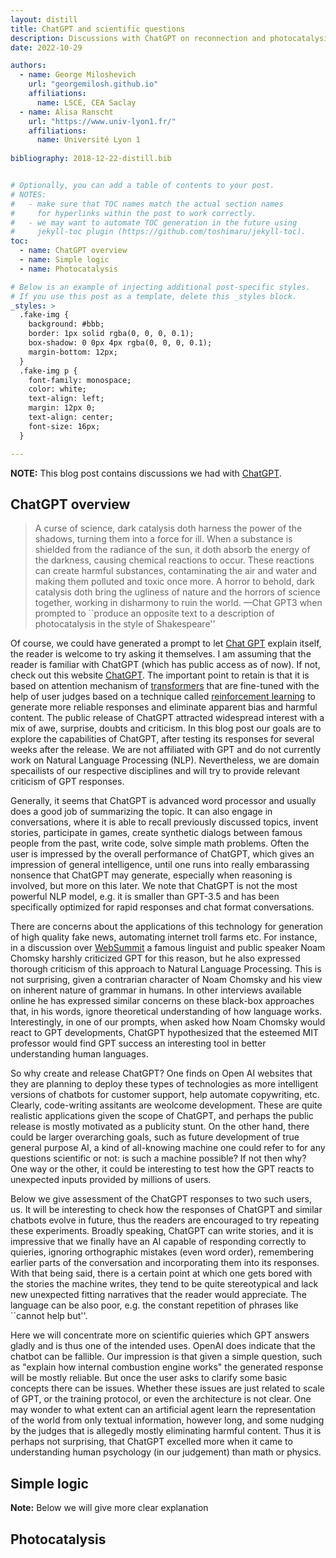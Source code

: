 ```yaml
---
layout: distill
title: ChatGPT and scientific questions
description: Discussions with ChatGPT on reconnection and photocatalysis
date: 2022-10-29

authors:
  - name: George Miloshevich
    url: "georgemilosh.github.io"
    affiliations:
      name: LSCE, CEA Saclay
  - name: Alisa Ranscht
    url: "https://www.univ-lyon1.fr/"
    affiliations:
      name: Université Lyon 1
      
bibliography: 2018-12-22-distill.bib


# Optionally, you can add a table of contents to your post.
# NOTES:
#   - make sure that TOC names match the actual section names
#     for hyperlinks within the post to work correctly.
#   - we may want to automate TOC generation in the future using
#     jekyll-toc plugin (https://github.com/toshimaru/jekyll-toc).
toc:
  - name: ChatGPT overview
  - name: Simple logic
  - name: Photocatalysis

# Below is an example of injecting additional post-specific styles.
# If you use this post as a template, delete this _styles block.
_styles: >
  .fake-img {
    background: #bbb;
    border: 1px solid rgba(0, 0, 0, 0.1);
    box-shadow: 0 0px 4px rgba(0, 0, 0, 0.1);
    margin-bottom: 12px;
  }
  .fake-img p {
    font-family: monospace;
    color: white;
    text-align: left;
    margin: 12px 0;
    text-align: center;
    font-size: 16px;
  }

---
```


**NOTE:**
This blog post contains discussions we had with [ChatGPT](https://chat.openai.com/).

## ChatGPT overview

<blockquote>
    A curse of science, dark catalysis doth harness the power of the shadows, turning them into a force for ill. When a substance is shielded from the radiance of the sun, it doth absorb the energy of the darkness, causing chemical reactions to occur. These reactions can create harmful substances, contaminating the air and water and making them polluted and toxic once more. A horror to behold, dark catalysis doth bring the ugliness of nature and the horrors of science together, working in disharmony to ruin the world.
    —Chat GPT3 when prompted to ``produce an opposite text to a description of photocatalysis in the style of Shakespeare''
</blockquote>
 
Of course, we could have generated a prompt to let [Chat GPT](https://en.wikipedia.org/wiki/ChatGPT) explain itself, the reader is welcome to try asking it themselves. I am assuming that the reader is familiar with ChatGPT (which has public access as of now). If not, check out this website [ChatGPT](https://openai.com/blog/chatgpt/). The important point to retain is that <d-cite key="ouyang2022training"></d-cite> it is based on attention mechanism of [transformers](https://towardsdatascience.com/transformers-89034557de14) that are fine-tuned with the help of user judges based on a technique called [reinforcement learning](https://en.wikipedia.org/wiki/Reinforcement_learning) to generate more reliable responses and eliminate apparent bias and harmful content. The public release of ChatGPT attracted widespread interest with a mix of awe, surprise, doubts and criticism. In this blog post our goals are to explore the capabilities of ChatGPT, after testing its responses for several weeks after the release. We are not affiliated with GPT and do not currently work on Natural Language Processing (NLP). Nevertheless, we are domain specailists of our respective disciplines and will try to provide relevant criticism of GPT responses.

Generally, it seems that ChatGPT is advanced word processor and usually does a good job of summarizing the topic. It can also engage in conversations, where it is able to recall previously discussed topics, invent stories, participate in games, create synthetic dialogs between famous people from the past, write code, solve simple math problems. Often the user is impressed by the overall performance of ChatGPT, which gives an impression of general intelligence, until one runs into really embarassing nonsence that ChatGPT may generate, especially when reasoning is involved, but more on this later. We note that ChatGPT is not the most powerful NLP model, e.g. it is smaller than GPT-3.5 and has been specifically optimized for rapid responses and chat format conversations. 

There are concerns about the applications of this technology for generation of high quality fake news, automating internet troll farms etc. For instance, in a discussion over [WebSummit](https://youtu.be/PBdZi_JtV4c) a famous linguist and public speaker Noam Chomsky harshly criticized GPT for this reason, but he also expressed thorough criticism of this approach to Natural Language Processing. This is not surprising, given a contrarian character of Noam Chomsky and his view on inherent nature of grammar in humans. In other interviews available online he has expressed similar concerns on these black-box approaches that, in his words, ignore theoretical understanding of how language works. Interestingly, in one of our prompts, when asked how Noam Chomsky would react to GPT developments, ChatGPT hypothesized that the esteemed MIT professor would find GPT success an interesting tool in better understanding human languages. 

So why create and release ChatGPT? One finds on Open AI websites that they are planning to deploy these types of technologies as more intelligent versions of chatbots for customer support, help automate copywriting, etc. Clearly, code-writing assitants are weolcome development. These are quite realistic applications given the scope of ChatGPT, and perhaps the public release is mostly motivated as a publicity stunt. On the other hand, there could be larger overarching goals, such as future development of true general purpose AI, a kind of all-knowing machine one could refer to for any questions scientific or not: is such a machine possible? If not then why? One way or the other, it could be interesting to test how the GPT reacts to unexpected inputs provided by millions of users. 

Below we give assessment of the ChatGPT responses to two such users, us. It will be interesting to check how the responses of ChatGPT and similar chatbots evolve in future, thus the readers are encouraged to try repeating these experiments. Broadly speaking, ChatGPT can write stories, and it is impressive that we finally have an AI capable of responding correctly to quieries, ignoring orthographic mistakes (even word order), remembering earlier parts of the conversation and incorporating them into its responses. With that being said, there is a certain point at which one gets bored with the stories the machine writes, they tend to be quite stereotypical and lack new unexpected fitting narratives that the reader would appreciate. The language can be also poor, e.g. the constant repetition of phrases like ``cannot help but''. 

Here we will concentrate more on scientific quieries which GPT answers gladly and is thus one of the intended uses. OpenAI does indicate that the chatbot can be fallible. Our impression is that given a simple question, such as "explain how internal combustion engine works" the generated response will be mostly reliable. But once the user asks to clarify some basic concepts there can be issues. Whether these issues are just related to scale of GPT, or the training protocol, or even the architecture is not clear. One may wonder to what extent can an artificial agent learn the representation of the world from only textual information, however long, and some nudging by the judges that is allegedly mostly eliminating harmful content. Thus it is perhaps not surprising, that ChatGPT excelled more when it came to understanding human psychology (in our judgement) than math or physics. 

## Simple logic

**Note:** Below we will give more clear explanation 

## Photocatalysis
